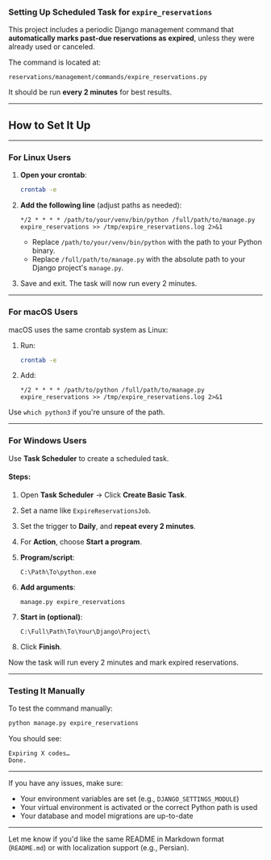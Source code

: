 
###  Setting Up Scheduled Task for `expire_reservations`

This project includes a periodic Django management command that **automatically marks past-due reservations as expired**, unless they were already used or canceled.

The command is located at:

```
reservations/management/commands/expire_reservations.py
```

It should be run **every 2 minutes** for best results.

---

##  How to Set It Up

---

###  For Linux Users

1. **Open your crontab**:

   ```bash
   crontab -e
   ```

2. **Add the following line** (adjust paths as needed):

   ```
   */2 * * * * /path/to/your/venv/bin/python /full/path/to/manage.py expire_reservations >> /tmp/expire_reservations.log 2>&1
   ```

   * Replace `/path/to/your/venv/bin/python` with the path to your Python binary.
   * Replace `/full/path/to/manage.py` with the absolute path to your Django project's `manage.py`.

3. Save and exit. The task will now run every 2 minutes.

---

###  For macOS Users

macOS uses the same crontab system as Linux:

1. Run:

   ```bash
   crontab -e
   ```

2. Add:

   ```
   */2 * * * * /path/to/python /full/path/to/manage.py expire_reservations >> /tmp/expire_reservations.log 2>&1
   ```

Use `which python3` if you're unsure of the path.

---

###  For Windows Users

Use **Task Scheduler** to create a scheduled task.

#### Steps:

1. Open **Task Scheduler** → Click **Create Basic Task**.

2. Set a name like `ExpireReservationsJob`.

3. Set the trigger to **Daily**, and **repeat every 2 minutes**.

4. For **Action**, choose **Start a program**.

5. **Program/script**:

   ```
   C:\Path\To\python.exe
   ```

6. **Add arguments**:

   ```
   manage.py expire_reservations
   ```

7. **Start in (optional)**:

   ```
   C:\Full\Path\To\Your\Django\Project\
   ```

8. Click **Finish**.

 Now the task will run every 2 minutes and mark expired reservations.

---

###  Testing It Manually

To test the command manually:

```bash
python manage.py expire_reservations
```

You should see:

```
Expiring X codes…
Done.
```

---

If you have any issues, make sure:

* Your environment variables are set (e.g., `DJANGO_SETTINGS_MODULE`)
* Your virtual environment is activated or the correct Python path is used
* Your database and model migrations are up-to-date

---

Let me know if you'd like the same README in Markdown format (`README.md`) or with localization support (e.g., Persian).
